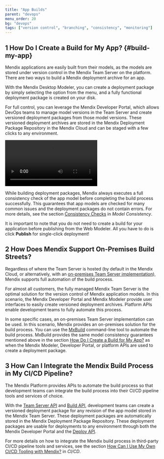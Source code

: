 ```yaml
---
title: "App Builds"
parent: "devops"
menu_order: 20
bg: "devops"
tags: ["version control", "branching", "consistency", "monitoring"]
---
```


## 1 How Do I Create a Build for My App? {#build-my-app}

Mendix applications are easily built from their models, as the models are stored under version control in the Mendix Team Server on the platform. There are two ways to build a Mendix deployment archive for an app.

With the Mendix Desktop Modeler, you can create a deployment package by simply selecting the option from the menu, and a fully functional deployment package is created on your disk.

For full control, you can leverage the Mendix Developer Portal, which allows DevOps teams to manage model versions in the Team Server and create versioned deployment packages from those model versions. These versioned deployment archives are stored in the Mendix Deployment Package Repository in the Mendix Cloud and can be staged with a few clicks to any environment.

<video controls src="attachments/DO_BuildingRevisionFromCloudPortal.mp4">VIDEO</video>

While building deployment packages, Mendix always executes a full consistency check of the app model before completing the build process successfully. This guarantees that app models are checked for many common issues and the deployment packages do not contain errors. For more details, see the section [Consistency Checks](model-consistency#consistency-checks) in *Model Consistency*.

It is important to note that you do not need to create a build for your application before publishing from the Web Modeler. All you have to do is click **Publish** for single-click deployment!

## 2 How Does Mendix Support On-Premises Build Streets?

Regardless of where the Team Server is hosted (by default in the Mendix Cloud, or alternatively, with an [on-premises Team Server implementation](version-control#ts-on-prem)), Mendix supports full automation of the build process.

For almost all customers, the fully managed Mendix Team Server is the optimal solution for the version control of Mendix application models. In this scenario, the Mendix Developer Portal and Mendix Modeler provide user interfaces to easily create versioned deployment archives. Platform APIs enable development teams to fully automate this process.

In some specific cases, an on-premises Team Server implementation can be used. In this scenario, Mendix provides an on-premises solution for the build process. You can use the [MxBuild](https://docs.mendix.com/refguide/mxbuild) command-line tool to automate the build process. MxBuild provides the same model consistency guarantees mentioned above in the section [How Do I Create a Build for My App?](#build-my-app) as when the Mendix Modeler, Developer Portal, or platform APIs are used to create a deployment package.

## 3 How Can I Integrate the Mendix Build Process in My CI/CD Pipeline?

The Mendix Platform provides APIs to automate the build process so that development teams can integrate the build process into their CI/CD pipeline tools and services of choice.

With the [Team Server API](https://docs.mendix.com/apidocs-mxsdk/apidocs/team-server-api) and [Build API](https://docs.mendix.com/apidocs-mxsdk/apidocs/build-api), development teams can create a versioned deployment package for any revision of the app model stored in the Mendix Team Server. These deployment packages are automatically stored in the Mendix Deployment Package Repository. These deployment packages are usable for deployments to any environment through both the Mendix Developer Portal and the [Deploy API](https://docs.mendix.com/apidocs-mxsdk/apidocs/deploy-api).

For more details on how to integrate the Mendix build process in third-party CI/CD pipeline tools and services, see the section [How Can I Use My Own CI/CD Tooling with Mendix?](cicd#cicd-other-tools) in *CI/CD*.
